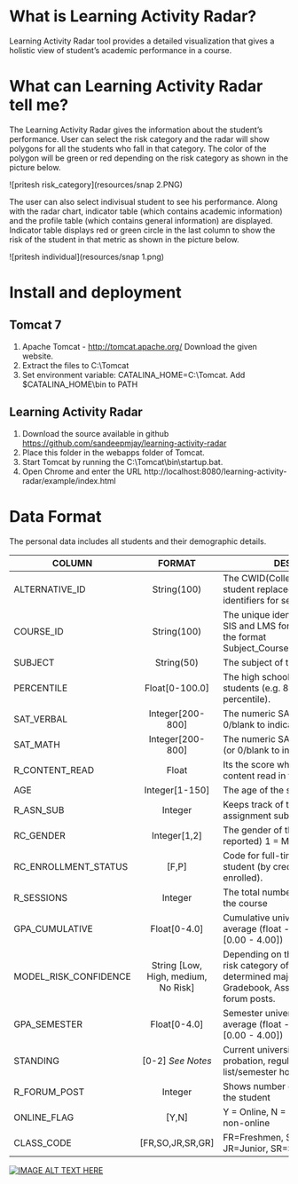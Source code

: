 ﻿What is Learning Activity Radar?
================================

Learning Activity Radar tool provides a detailed visualization that gives a holistic view of student’s academic performance in a course. 

What can Learning Activity Radar tell me?
=========================================

The Learning Activity Radar gives the information about the student’s performance. User can select the risk category and the radar will show polygons for all the students who fall in that category. The color of the polygon will be green or red depending on the risk category as shown in the picture below.

![pritesh risk_category](resources/snap 2.PNG)

The user can also select indivisual student to see his performance. Along with the radar chart, indicator table (which contains academic information) and the profile table (which contains general information) are displayed.  Indicator table displays red or green circle in the last column to show the risk of the student in that metric as shown in the picture below.

![pritesh individual](resources/snap 1.png)

Install and deployment 
======================

Tomcat 7
---------
1.	Apache Tomcat - http://tomcat.apache.org/  Download the given website.
2.	Extract the files to C:\Tomcat
3.	Set environment variable: CATALINA_HOME=C:\Tomcat. Add $CATALINA_HOME\bin to PATH

Learning Activity Radar
-----------------------
1.	Download the source available in github https://github.com/sandeepmjay/learning-activity-radar  
2.	Place this folder in the webapps folder of Tomcat.
3.	Start Tomcat by running the C:\Tomcat\bin\startup.bat.
4.	Open Chrome and enter the URL http://localhost:8080/learning-activity-radar/example/index.html


Data Format
===========

The personal data includes all students and their demographic details.


COLUMN                  | FORMAT            | DESCRIPTION
----------------------- |:-----------------:|------------------------------------------
ALTERNATIVE_ID          | String(100)       | The CWID(College Wide ID) of the student replaced with some unique identifiers for security reasons.
COURSE_ID               |	String(100)       |	The unique identifier standard across SIS and LMS for the course. Usually in the format Subject_CourseNumber_Section_Term.
SUBJECT                 |	String(50)        |	The subject of the course.
PERCENTILE              | Float[0-100.0]    | The high school ranking of the students (e.g. 85 means 85th percentile).
SAT_VERBAL              | Integer[200-800]  | The numeric SAT verbal score (or 0/blank to indicate no score).
SAT_MATH                | Integer[200-800]  | The numeric SAT mathematics score (or 0/blank to indicate no score).
R_CONTENT_READ          |	Float	            | Its the score which keeps track of the content read in the course
AGE                     | Integer[1-150]    | The age of the student (in years)
R_ASN_SUB               |	Integer           |	Keeps track of the number of assignment submissions. 
RC_GENDER               | Integer[1,2]      | The gender of the student (self-reported) 1 = Male, 2 = female
RC_ENROLLMENT_STATUS    | [F,P]             | Code for full-time (F) or part-time (P) student (by credit hours currently enrolled).
R_SESSIONS              |	Integer           |	The total number of interaction with the course
GPA_CUMULATIVE          | Float[0-4.0]      | Cumulative university grade point average (float - four point scale - [0.00 - 4.00])
MODEL_RISK_CONFIDENCE   |	String [Low, High, medium, No Risk] |	Depending on the other metrics the risk category of the student is determined major factors are GPA, Gradebook, Assignment Submission, forum posts.
GPA_SEMESTER            | Float[0-4.0]      | Semester university grade point average (float - four point scale - [0.00 - 4.00])
STANDING                | [0-2] *See Notes* | Current university standing such as probation, regular standing or dean’s list/semester honors.
R_FORUM_POST            |	Integer           |	Shows number of forum posts done by the student
ONLINE_FLAG             |	[Y,N]             |	Y = Online, N = Classroom or other non-online
CLASS_CODE              | [FR,SO,JR,SR,GR]  | FR=Freshmen, SO=Sophomore, JR=Junior, SR=Senior, GR=Graduate



[![IMAGE ALT TEXT HERE](http://img.youtube.com/vi/m-4NbxXllpY/0.jpg)](http://www.youtube.com/watch?v=m-4NbxXllpY)

